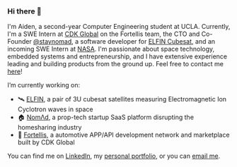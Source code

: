 ### Hi there 👋

<!--
**aidenszeto/aidenszeto** is a ✨ _special_ ✨ repository because its `README.md` (this file) appears on your GitHub profile.

Here are some ideas to get you started:

- 🔭 I’m currently working on ...
- 🌱 I’m currently learning ...
- 👯 I’m looking to collaborate on ...
- 🤔 I’m looking for help with ...
- 💬 Ask me about ...
- 📫 How to reach me: ...
- 😄 Pronouns: ...
- ⚡ Fun fact: ...
-->

I'm Aiden, a second-year Computer Engineering student at UCLA. Currently, I'm a SWE Intern at [CDK Global](https://www.cdkglobal.com/us) on the Fortellis team, the CTO and Co-Founder [@staynomad](https://visitnomad.com/), a software developer for [ELFIN Cubesat](https://elfin.igpp.ucla.edu/), and an incoming SWE Intern at [NASA](https://www.nasa.gov/). I'm passionate about space technology, embedded systems and entrepreneurship, and I have extensive experience leading and building products from the ground up. Feel free to contact me [here](mailto:aidenszeto@g.ucla.edu)!  
  
I’m currently working on:  
- 🛰️ [ELFIN](https://elfin.igpp.ucla.edu/), a pair of 3U cubesat satellites measuring Electromagnetic Ion Cyclotron waves in space  
- 🏠 [NomΛd](https://visitnomad.com/), a prop-tech startup SaaS platform disrupting the homesharing industry  
- 🚗 [Fortellis](https://fortellis.io/), a automotive APP/API development network and marketplace built by CDK Global

You can find me on [LinkedIn](https://www.linkedin.com/in/aidenszeto/), my [personal portfolio](https://aidenszeto.me/), or you can [email me](mailto:aidenszeto@g.ucla.edu).  
